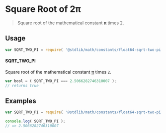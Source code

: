 # Square Root of 2π

> Square root of the mathematical constant [π][@stdlib/math/constants/float64-pi] times 2.

<section class="usage">

## Usage

``` javascript
var SQRT_TWO_PI = require( '@stdlib/math/constants/float64-sqrt-two-pi' );
```

#### SQRT_TWO_PI

Square root of the mathematical constant [π][@stdlib/math/constants/float64-pi] times `2`.

``` javascript
var bool = ( SQRT_TWO_PI === 2.5066282746310007 );
// returns true
```

</section>

<!-- /.usage -->


<section class="examples">

## Examples

<!-- TODO: better example -->

``` javascript
var SQRT_TWO_PI = require( '@stdlib/math/constants/float64-sqrt-two-pi' );

console.log( SQRT_TWO_PI );
// => 2.5066282746310007
```

</section>

<!-- /.examples -->


<section class="links">

[@stdlib/math/constants/float64-pi]: https://github.com/stdlib-js/stdlib

</section>

<!-- /.links -->

